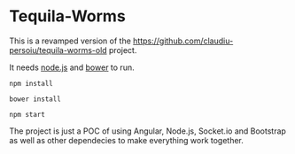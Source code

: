 # Tequila-Worms

This is a revamped version of the https://github.com/claudiu-persoiu/tequila-worms-old project.

It needs [node.js](https://nodejs.org/) and [bower](http://bower.io/) to run.

```
npm install
  
bower install
  
npm start
```

The project is just a POC of using Angular, Node.js, Socket.io and Bootstrap as well as other dependecies to make everything work together.
